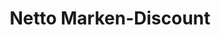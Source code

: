 ---
title: "Netto Marken-Discount"
url: /duesseldorf/netto-marken-discount-rather-kreuzweg/
shop: Supermarkt
---